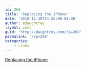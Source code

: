 ```yaml
---
id: 268
title: 'Replacing the iPhone'
date: '2010-11-10T14:58:00-05:00'
author: mdaughtrey
layout: post
guid: 'http://daughtrey.com/?p=268'
permalink: '/?p=268'
categories:
    - Links
---
```


[Replacing the iPhone](http://www.reghardware.com/2010/11/10/replacing_the_iphone/)